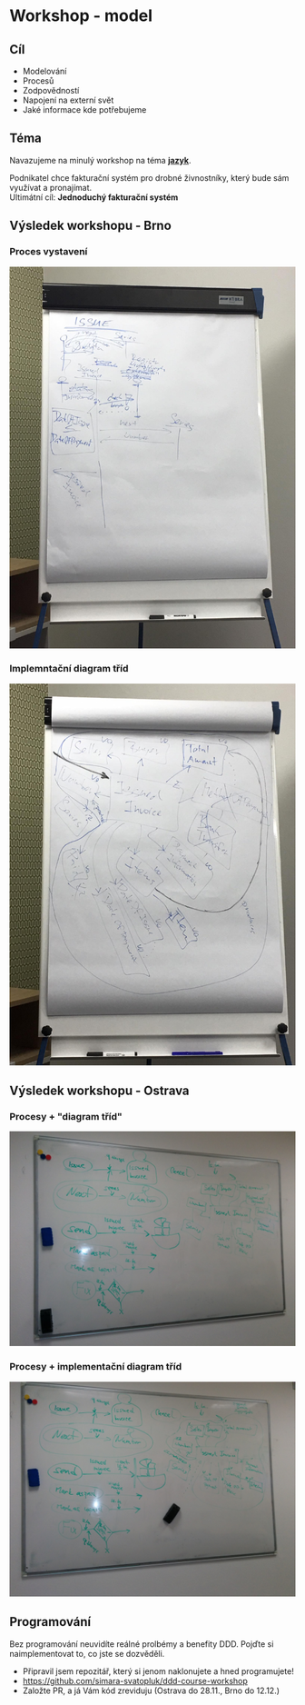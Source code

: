 # Workshop - model

## Cíl

* Modelování
* Procesů
* Zodpovědností
* Napojení na externí svět
* Jaké informace kde potřebujeme

## Téma

Navazujeme na minulý workshop na téma **[jazyk](/2-language/workshop/workshop.md)**.

Podnikatel chce fakturační systém pro drobné živnostníky, který bude sám využívat a pronajímat.  
Ultimátní cíl: **Jednoduchý fakturační systém**

## Výsledek workshopu - Brno

### Proces vystavení
![proces vystavení faktury](brno1.jpg)

### Implemntační diagram tříd
![implementační diagram tříd](brno2.jpg)

## Výsledek workshopu - Ostrava

### Procesy + "diagram tříd"
![procesy + abstraktní model](ostrava1.jpg)

### Procesy + implementační diagram tříd
![procesy + implementační diagram tříd](ostrava2.jpg)

## Programování

Bez programování neuvidíte reálné prolbémy a benefity DDD.
Pojďte si naimplementovat to, co jste se dozvěděli.

* Připravil jsem repozitář, který si jenom naklonujete a hned programujete!
* https://github.com/simara-svatopluk/ddd-course-workshop
* Založte PR, a já Vám kód zreviduju (Ostrava do 28.11., Brno do 12.12.)
